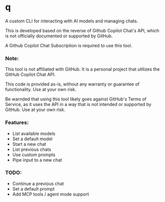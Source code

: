 # q

A custom CLI for interacting with AI models and managing chats.

This is developed based on the reverse of Github Copilot Chat's API, which is not officially documented or supported by GitHub.

A Github Copilot Chat Subscription is required to use this tool.

### Note:

This tool is not affiliated with GitHub. It is a personal project that utilizes the GitHub Copilot Chat API.

This code is provided as-is, without any warranty or guarantee of functionality. Use at your own risk.

Be warnded that using this tool likely goes against GitHub's Terms of Service, as it uses the API in a way that is not intended or supported by GitHub. Use at your own risk.

### Features:

- List available models
- Set a default model
- Start a new chat
- List previous chats
- Use custom prompts
- Pipe input to a new chat

### TODO:

- Continue a previous chat
- Set a default prompt
- Add MCP tools / agent mode support
